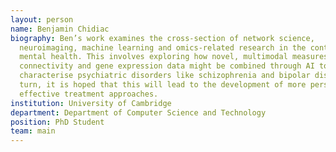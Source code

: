 ```yaml
---
layout: person
name: Benjamin Chidiac
biography: Ben’s work examines the cross-section of network science,
  neuroimaging, machine learning and omics-related research in the context of
  mental health. This involves exploring how novel, multimodal measures of brain
  connectivity and gene expression data might be combined through AI to better
  characterise psychiatric disorders like schizophrenia and bipolar disorder. In
  turn, it is hoped that this will lead to the development of more personalised,
  effective treatment approaches.
institution: University of Cambridge
department: Department of Computer Science and Technology
position: PhD Student
team: main
---
```

